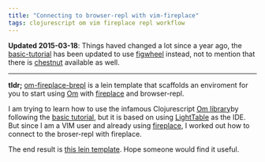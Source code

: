 ```yaml
---
title: "Connecting to browser-repl with vim-fireplace"
tags: clojurescript om vim fireplace repl workflow
---
```

**Updated 2015-03-18**: Things haved changed a lot since a year ago, the [basic-tutorial][om-basic-tutorial] has been updated to use [figwheel][figwheel] instead, not to mention that there is [chestnut][chestnut] available as well.

--- 

**tldr;** [om-fireplace-brepl][om-fireplace-brepl] is a lein template that scaffolds an enviroment for you to start using [Om][om] with [fireplace][vim-fireplace] and browser-repl.

I am trying to learn how to use the infamous Clojurescript [Om library][om]by following the [basic tutorial][om-basic-tutorial], but it is based on using [LightTable][lighttable] as the IDE. But since I am a VIM user and already using [fireplace][vim-fireplace], I worked out how to connect to the broser-repl with fireplace.

The end result is [this lein template][om-fireplace-brepl]. Hope someone would find it useful.


[om]: https://github.com/omcljs/om
[om-basic-tutorial]: https://github.com/omcljs/om/wiki/Basic-Tutorial
[lighttable]: https://lighttable.com
[vim-fireplace]: https://github.com/tpope/vim-fireplace
[om-fireplace-brepl]: https://github.com/epak/om-fireplace-brepl
[figwheel]: https://github.com/bhauman/lein-figwheel
[chestnut]: https://github.com/plexus/chestnut

